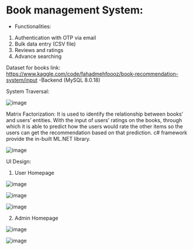 # Book management System: 
- Functionalities:
1. Authentication with OTP via email
2. Bulk data entry (CSV file)
3. Reviews and ratings
4. Advance searching

Dataset for books link: https://www.kaggle.com/code/fahadmehfoooz/book-recommendation-system/input
-Backend (MySQL 8.0.18)

System Traversal:

![image](https://github.com/Harshpatelabcd/Book_Mangement_System/assets/73551662/ef51f1bb-9857-4f4c-8ed2-fe74a79e463b)

Matrix Factorization: It is used to identify the relationship between books’ and users’ entities. With the input of users’ ratings on the books, through which it is able to predict how the users would rate the other items so the users can get the recommendation based on that prediction. c# framework provide the in-built ML.NET library.

![image](https://github.com/Harshpatelabcd/Book_Mangement_System/assets/73551662/e1dba2f7-6999-412a-8de4-03d30759d616)


UI Design:
1. User Homepage

![image](https://github.com/Harshpatelabcd/Book_Mangement_System/assets/73551662/11e766a1-cb71-4567-9223-98e6926c7fc6)

![image](https://github.com/Harshpatelabcd/Book_Mangement_System/assets/73551662/ccd166bd-0132-420a-8656-209a0de99d3c)

![image](https://github.com/Harshpatelabcd/Book_Mangement_System/assets/73551662/18eba7e2-74e0-4fac-a944-017eeff10e2c)



2. Admin Homepage

![image](https://github.com/Harshpatelabcd/Book_Mangement_System/assets/73551662/85573f5e-33fa-4440-9b7a-5e261f9b6e7f)

![image](https://github.com/Harshpatelabcd/Book_Mangement_System/assets/73551662/6cb684db-e06e-45c9-ae8c-46de43046578)













